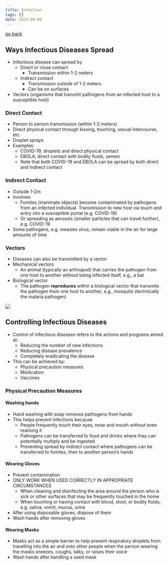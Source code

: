 ```yaml
---
title: Infection
tags: []
date: 2023-09-08
---
```

[go back](archive/10Subjects/10Biology.md)

## **Ways Infectious Diseases Spread**

- Infectious disease can spread by
	- Direct or close contact 
		- Transmission within 1-2 meters
	- Indirect contact
		- Transmission outside of 1-2 meters 
		- Can be on surfaces
- Vectors (organisms that transmit pathogens from an infected host to a susceptible host)

### Direct Contact
- Person to person transmission (within 1-2 meters)
- Direct physical contact through kissing, touching, sexual intercourse, etc
- Droplet sprays
- Examples:
	- COVID-19, droplets and direct physical contact
	- EBOLA, direct contact with bodily fluids, semen
	- Note that both COVID-19 and EBOLA can be spread by both direct and indirect contact

### Indirect Contact
- Outside 1-2m
- Involves: 
	- Fomites (inanimate objects) become contaminated by pathogens from an infected individual. Transmission to new host via touch and entry into a susceptible portal (e.g. COVID-19)
	- Or spreading as aerosols (smaller particles that can travel further), e.g. COVID-19
- Some pathogens, e.g. measles virus, remain viable in the air for large amounts of time

  

### **Vectors**
- Diseases can also be transmitted by a vector
- Mechanical vectors
	- An animal (typically an arthropod) that carries the pathogen from one host to another without being infected itself, e.g., a bat
- Biological vector
	- The pathogen **reproduces** within a biological vector that transmits the pathogen from one host to another, e.g., mosquito (technically the malaria pathogen)

![](images/Screenshot%202022-11-05%20at%204.05.02%20pm.png)

## **Controlling Infectious Diseases**
- Control of infectious diseases refers to the actions and programs aimed at:
	- Reducing the number of new infections
	- Reducing disease prevalence
	- Completely eradicating the disease
- This can be achieved by:
	- Physical precaution measures
	- Medication
	- Vaccines

### **Physical Precaution Measures**

#### **Washing hands**
- Hand washing with soap removes pathogens from hands
- This helps prevent infections because
	- People frequently touch their eyes, nose and mouth without even realising it
	- Pathogens can be transferred to food and drinks where they can potentially multiply and be ingested
	- Preventing spread by indirect contact where pathogens can be transferred to fomites, then to another person’s hands

#### **Wearing Gloves**
- Prevent contamination
- ONLY WORK WHEN USED CORRECTLY IN APPROPRIATE CIRCUMSTANCES
	- When cleaning and disinfecting the area around the person who is sick or other surfaces that may be frequently touched in the home
	- When touching or having contact with blood, stool, or bodily fluids, e.g. saliva, vomit, mucus, urine
- After using disposable gloves, dispose of them
- Wash hands after removing gloves

#### **Wearing Masks**
- Masks act as a simple barrier to help prevent respiratory droplets from travelling into the air and onto other people when the person wearing the masks sneezes, coughs, talks, or raises their voice
- Wash hands after handling a used mask